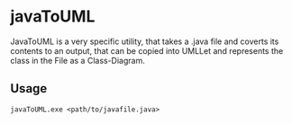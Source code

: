 # javaToUML

JavaToUML is a very specific utility, that takes a .java file and coverts its contents to an output, that can be copied into UMLLet and represents the class in the File as a Class-Diagram.


## Usage

```
javaToUML.exe <path/to/javafile.java>
```
